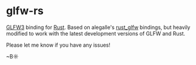 # glfw-rs

[GLFW3](https://github.com/elmindreda/glfw) binding for [Rust](https://github.com/mozilla/rust). Based on alegalle's [rust_glfw](https://github.com/alegalle/rust_glfw) bindings, but heavily modified to work with the latest development versions of GLFW and Rust.

Please let me know if you have any issues!

~B☼